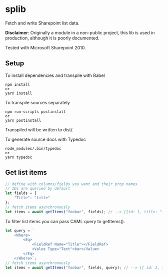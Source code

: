 # splib
Fetch and write Sharepoint list data.

**Disclaimer**: Originally a module in a non-public project, this lib is used in production, although it is poorly documented.

Tested with Microsoft Sharepoint 2010.

## Setup

To install dependencies and transpile with Babel
```
npm install
or
yarn install
```

To transpile sources separately
```
npm run-scripts postinstall
or
yarn postinstall
```
Transpiled will be written to dist/.

To generate source docs with Typedoc
```
node_modules/.bin/typedoc
or
yarn typedoc
```

## Get list items

````javascript
// define with columns/fields you want and their prop names
// IDs are queried by default
let fields = {
    "Title": "title"
};
// fetch items asynchronously
let items = await getItems("foobar", fields); // --> [{id: 1, title: "foo" }, { id: 2, title: "bar" }, ...]
````

To filter list items you can pass CAML query to getItems().

````javascript
let query = `
    <Where>
        <Eq>
            <FieldRef Name="Title"></FieldRef>
            <Value Type="Text">bar</Value>
        </Eq>
    </Where>`;
// fetch items asynchronously
let items = await getItems("foobar", fields, query); // --> [{ id: 2, title: "bar" }]
````
